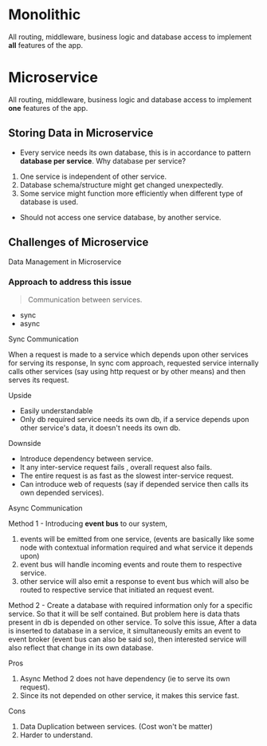 # Monolithic

All routing, middleware, business logic and database access to implement **all** features of the app.

# Microservice

All routing, middleware, business logic and database access to implement **one** features of the app.

## Storing Data in Microservice

- Every service needs its own database, this is in accordance to pattern **database per service**. Why database per service?

1. One service is independent of other service.
2. Database schema/structure might get changed unexpectedly.
3. Some service might function more efficiently when different type of database is used.

- Should not access one service database, by another service.

## Challenges of Microservice

Data Management in Microservice

### Approach to address this issue

> Communication between services.

- sync
- async

Sync Communication

When a request is made to a service which depends upon other services for serving its response, In sync com approach, requested service internally calls other services (say using http request or by other means) and then serves its request.

Upside

- Easily understandable
- Only db required service needs its own db, if a service depends upon other service's data, it doesn't needs its own db.

Downside

- Introduce dependency between service.
- It any inter-service request fails , overall request also fails.
- The entire request is as fast as the slowest inter-service request.
- Can introduce web of requests (say if depended service then calls its own depended services).

Async Communication

Method 1 - Introducing **event bus** to our system,

1. events will be emitted from one service, (events are basically like some node with contextual information required and what service it depends upon)
2. event bus will handle incoming events and route them to respective service.
3. other service will also emit a response to event bus which will also be routed to respective service that initiated an request event.

Method 2 - Create a database with required information only for a specific service. So that it will be self contained.
But problem here is data thats present in db is depended on other service.
To solve this issue,
After a data is inserted to database in a service, it simultaneously emits an event to event broker (event bus can also be said so), then interested service will also reflect that change in its own database.

Pros

1. Async Method 2 does not have dependency (ie to serve its own request).
2. Since its not depended on other service, it makes this service fast.

Cons

1. Data Duplication between services. (Cost won't be matter)
2. Harder to understand.
